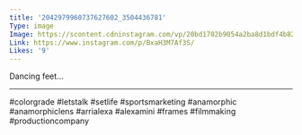```yaml
---
title: '2042979960737627602_3504436781'
Type: image
Image: https://scontent.cdninstagram.com/vp/20bd1702b9054a2ba8d1bdf4b82a940f/5D54EF34/t51.2885-15/sh0.08/e35/s640x640/58454165_288680438745481_1554448428542099927_n.jpg?_nc_ht=scontent.cdninstagram.com
Link: https://www.instagram.com/p/BxaH3M7Af3S/
Likes: '9'
---
```


Dancing feet...
______________________________
#colorgrade #letstalk #setlife  #sportsmarketing #anamorphic #anamorphiclens #arrialexa #alexamini #frames #filmmaking #productioncompany